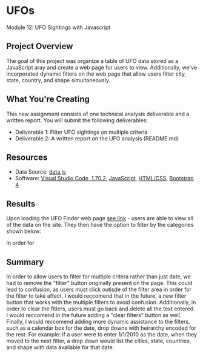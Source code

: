 # UFOs
Module 12: UFO Sightings with Javascript
## Project Overview

The goal of this project was organize a table of UFO data stored as a JavaScript aray and create a web page for users to view. Additionally, we've incorporated dynamic filters on the web page that allow users filter city, state, country, and shape simultaneously. 

## What You're Creating
This new assignment consists of one technical analysis deliverable and a written report. You will submit the following deliverables:
- Deliverable 1: Filter UFO sightings on multiple criteria
- Deliverable 2: A written report on the UFO analysis (README.md)

## Resources
- Data Source: [data.js](https://github.com/abrodyyy/UFOs/blob/main/static/js/data.js)
- Software: [Visual Studio Code, 1.70.2](https://code.visualstudio.com/updates/v1_70), [JavaScript](https://www.javascript.com), [HTML/CSS](https://html.com), [Bootstrap 4](https://getbootstrap.com)

## Results
Upon loading the UFO Finder web page [see link](https://abrodyyy.github.io/UFOs/) - users are able to view all of the data on the site. They then have the option to filter by the categories shown below: 

In order for 

## Summary
In order to allow users to filter for multiple critera rather than just date, we had to remove the "filter" button originally present on the page. This could lead to confusion, as users must click outisde of the filter area in order for the filter to take affect. I would reccomend that in the future, a new filter button that works with the multiple filters to avoid confusion. Additionally, in order to clear the fitlers, users must go back and delete all the text entered. I would reccomend in the future adding a "clear filters" button as well. Finally, I would reccomend adding more dynamic assistance to the filters, such as a calendar box for the date, drop downs with heirarchy encoded for the rest. For example: if a user were to enter 1/1/2010 as the date, when they moved to the next filter, a drop down would list the cities, state, countries, and shape with data available for that date.  
